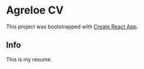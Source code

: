 # Agreloe CV

This project was bootstrapped with [Create React App](https://github.com/facebook/create-react-app).

## Info

This is my resume.